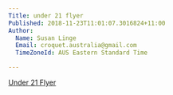 ```yaml
---
Title: under 21 flyer
Published: 2018-11-23T11:01:07.3016824+11:00
Author:
  Name: Susan Linge
  Email: croquet.australia@gmail.com
  TimeZoneId: AUS Eastern Standard Time

---
```

[Under 21 Flyer](/2019-gc-u21-flyer.docx)